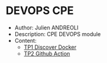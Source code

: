 # DEVOPS CPE
- Author: Julien ANDREOLI
- Description: CPE DEVOPS module
- Content:
    - [TP1 Discover Docker](/tp1/README.md)
    - [TP2 Github Action](/tp2/README.md)